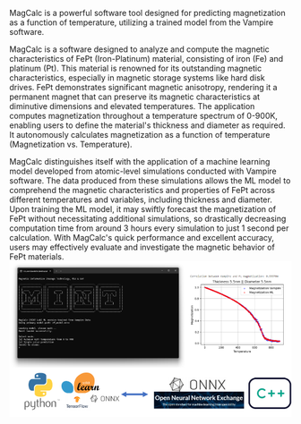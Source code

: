 MagCalc is a powerful software tool designed for predicting magnetization as a function of temperature, utilizing a trained model from the Vampire software. 

MagCalc is a software designed to analyze and compute the magnetic characteristics of FePt (Iron-Platinum) material, consisting of iron (Fe) and platinum (Pt). This material is renowned for its outstanding magnetic characteristics, especially in magnetic storage systems like hard disk drives. FePt demonstrates significant magnetic anisotropy, rendering it a permanent magnet that can preserve its magnetic characteristics at diminutive dimensions and elevated temperatures. The application computes magnetization throughout a temperature spectrum of 0-900K, enabling users to define the material's thickness and diameter as required. It autonomously calculates magnetization as a function of temperature (Magnetization vs. Temperature).

MagCalc distinguishes itself with the application of a machine learning model developed from atomic-level simulations conducted with Vampire software. The data produced from these simulations allows the ML model to comprehend the magnetic characteristics and properties of FePt across different temperatures and variables, including thickness and diameter. Upon training the ML model, it may swiftly forecast the magnetization of FePt without necessitating additional simulations, so drastically decreasing computation time from around 3 hours every simulation to just 1 second per calculation. With MagCalc's quick performance and excellent accuracy, users may effectively evaluate and investigate the magnetic behavior of FePt materials.
![Sample Image](images/image1.png)

